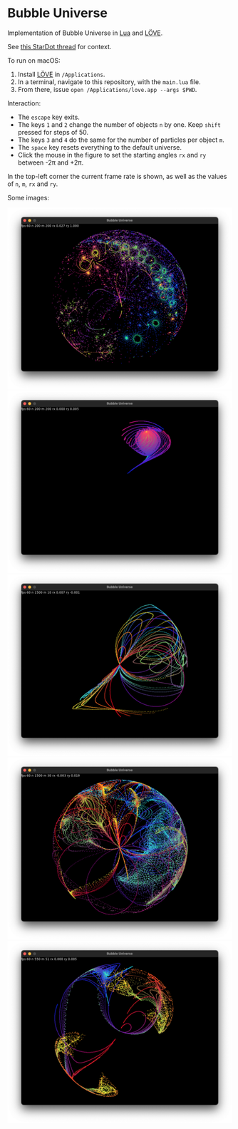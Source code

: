 # Bubble Universe

Implementation of Bubble Universe in [Lua](https://www.lua.org) and [LÖVE](https://www.love2d.org).

See [this StarDot thread](https://www.stardot.org.uk/forums/viewtopic.php?t=25833) for context.

To run on macOS:

1. Install [LÖVE](https://www.love2d.org) in `/Applications`.
2. In a terminal, navigate to this repository, with the `main.lua` file.
3. From there, issue `open /Applications/love.app --args $PWD`.

Interaction:

- The `escape` key exits.
- The keys `1` and `2` change the number of objects `n` by one. Keep `shift` pressed for steps of 50.
- The keys `3` and `4` do the same for the number of particles per object `m`.
- The `space` key resets everything to the default universe.
- Click the mouse in the figure to set the starting angles `rx` and `ry` between -2π and +2π.

In the top-left corner the current frame rate is shown, as well as the values of `n`, `m`, `rx` and `ry`.

Some images:

![Original universe](images/1.png)
![A random alternative](images/2.png)
![A random alternative](images/3.png)
![A random alternative](images/4.png)
![A random alternative](images/5.png)
